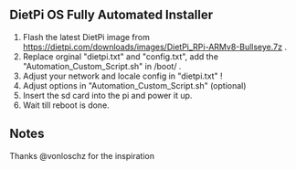 DietPi OS Fully Automated Installer
---
1. Flash the latest DietPi image from https://dietpi.com/downloads/images/DietPi_RPi-ARMv8-Bullseye.7z .
2. Replace orginal "dietpi.txt" and "config.txt", add the "Automation_Custom_Script.sh" in /boot/ .
3. Adjust your network and locale config in "dietpi.txt" !
4. Adjust options in "Automation_Custom_Script.sh" (optional)
5. Insert the sd card into the pi and power it up.
6. Wait till reboot is done.

Notes
---
Thanks @vonloschz for the inspiration
